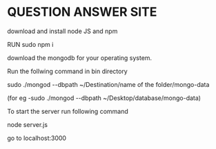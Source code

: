 # QUESTION ANSWER SITE
download and install node JS and npm



RUN  sudo npm i


download the mongodb for your operating system.


Run the follwing command in bin directory

sudo ./mongod --dbpath ~/Destination/name of the folder/mongo-data 

(for eg -sudo ./mongod --dbpath ~/Desktop/database/mongo-data)

To start the server run following command

node server.js


go to localhost:3000


